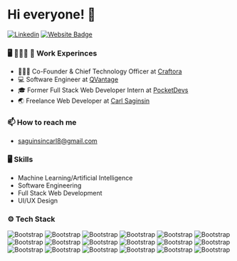 # Hi everyone! 👋



[![Linkedin](https://img.shields.io/badge/-LinkedIn-blue?style=flat&logo=Linkedin&logoColor=white)](https://www.linkedin.com/in/https://www.linkedin.com/in/carl-saginsin-30358928a//)
[![Website Badge](https://img.shields.io/badge/-Website-c14438?style=flat&logo=Google-Chrome&logoColor=white&link=https://carlsaginsin.vercel.app/)](https://carlsaginsin.vercel.app/)
### 🖥 👨🏼‍💻 💼 Work Experinces
- 👨🏼‍💻 Co-Founder & Chief Technology Officer at [Craftora](https://www.craftora.tech/)
- 💻 Software Engineer at [QVantage](https://www.linkedin.com/company/qvantage/)
- 🎓 Former Full Stack Web Developer Intern at [PocketDevs](https://www.pocketdevs.ph/)
- 🌏 Freelance Web Developer at [Carl Saginsin](https://carlsaginsin.vercel.app/)

### 📫 How to reach me
- saguinsincarl8@gmail.com

### 🖥 Skills

- Machine Learning/Artificial Intelligence
- Software Engineering
- Full Stack Web Development
- UI/UX Design
### ⚙️ Tech Stack

![Bootstrap](https://img.shields.io/badge/-HTML-05122A?style=for-the-badge&logo=HTML&color=353535) ![Bootstrap](https://img.shields.io/badge/-CSS-05122A?style=for-the-badge&logo=CSS&color=353535) ![Bootstrap](https://img.shields.io/badge/-Javascript-05122A?style=for-the-badge&logo=Javascript&color=353535) ![Bootstrap](https://img.shields.io/badge/-JQuery-05122A?style=for-the-badge&logo=JQuery&color=353535) ![Bootstrap](https://img.shields.io/badge/-ReactJs-05122A?style=for-the-badge&logo=ReactJs&color=353535) ![Bootstrap](https://img.shields.io/badge/-NextJs-05122A?style=for-the-badge&logo=NextJs&color=353535) ![Bootstrap](https://img.shields.io/badge/-PHP-05122A?style=for-the-badge&logo=PHP&color=353535) ![Bootstrap](https://img.shields.io/badge/-Laravel-05122A?style=for-the-badge&logo=Laravel&color=353535) ![Bootstrap](https://img.shields.io/badge/-Tailwindcss-05122A?style=for-the-badge&logo=Tailwindcss&color=353535) ![Bootstrap](https://img.shields.io/badge/-Bootstrap-05122A?style=for-the-badge&logo=Bootstrap&color=353535) ![Bootstrap](https://img.shields.io/badge/-Python-05122A?style=for-the-badge&logo=Python&color=353535) ![Bootstrap](https://img.shields.io/badge/-Docker-05122A?style=for-the-badge&logo=Docker&color=353535) ![Bootstrap](https://img.shields.io/badge/-Git-05122A?style=for-the-badge&logo=Git&color=353535) ![Bootstrap](https://img.shields.io/badge/-PyTorch-05122A?style=for-the-badge&logo=PyTorch&color=353535) ![Bootstrap](https://img.shields.io/badge/-MySQL-05122A?style=for-the-badge&logo=MySQL&color=353535) ![Bootstrap](https://img.shields.io/badge/-PostgreSQL-05122A?style=for-the-badge&logo=PostgreSQL&color=353535) ![Bootstrap](https://img.shields.io/badge/-Flask-05122A?style=for-the-badge&logo=Flask&color=353535) ![Bootstrap](https://img.shields.io/badge/-Django-05122A?style=for-the-badge&logo=Django&color=353535)



